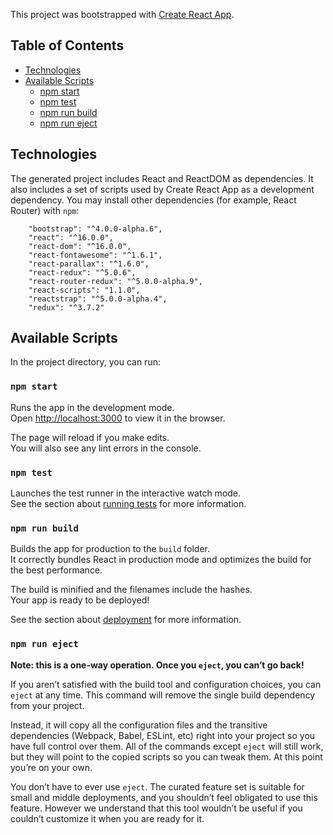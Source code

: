 This project was bootstrapped with [Create React App](https://github.com/facebookincubator/create-react-app).

## Table of Contents

- [Technologies](#technologies)
- [Available Scripts](#available-scripts)
  - [npm start](#npm-start)
  - [npm test](#npm-test)
  - [npm run build](#npm-run-build)
  - [npm run eject](#npm-run-eject)

## Technologies

The generated project includes React and ReactDOM as dependencies. It also includes a set of scripts used by Create React App as a development dependency. You may install other dependencies (for example, React Router) with `npm`:

```
    "bootstrap": "^4.0.0-alpha.6",
    "react": "^16.0.0",
    "react-dom": "^16.0.0",
    "react-fontawesome": "^1.6.1",
    "react-parallax": "^1.6.0",
    "react-redux": "^5.0.6",
    "react-router-redux": "^5.0.0-alpha.9",
    "react-scripts": "1.1.0",
    "reactstrap": "^5.0.0-alpha.4",
    "redux": "^3.7.2"
```

## Available Scripts

In the project directory, you can run:

### `npm start`

Runs the app in the development mode.<br>
Open [http://localhost:3000](http://localhost:3000) to view it in the browser.

The page will reload if you make edits.<br>
You will also see any lint errors in the console.

### `npm test`

Launches the test runner in the interactive watch mode.<br>
See the section about [running tests](#running-tests) for more information.

### `npm run build`

Builds the app for production to the `build` folder.<br>
It correctly bundles React in production mode and optimizes the build for the best performance.

The build is minified and the filenames include the hashes.<br>
Your app is ready to be deployed!

See the section about [deployment](#deployment) for more information.

### `npm run eject`

**Note: this is a one-way operation. Once you `eject`, you can’t go back!**

If you aren’t satisfied with the build tool and configuration choices, you can `eject` at any time. This command will remove the single build dependency from your project.

Instead, it will copy all the configuration files and the transitive dependencies (Webpack, Babel, ESLint, etc) right into your project so you have full control over them. All of the commands except `eject` will still work, but they will point to the copied scripts so you can tweak them. At this point you’re on your own.

You don’t have to ever use `eject`. The curated feature set is suitable for small and middle deployments, and you shouldn’t feel obligated to use this feature. However we understand that this tool wouldn’t be useful if you couldn’t customize it when you are ready for it.

